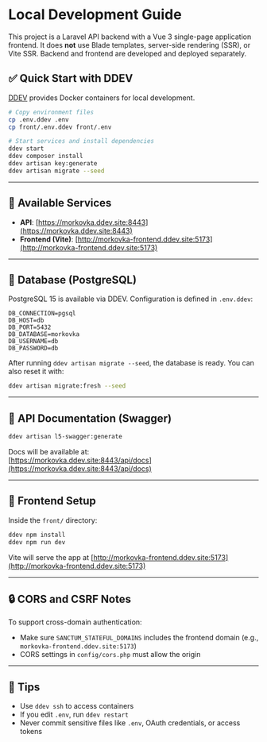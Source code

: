 # Local Development Guide

This project is a Laravel API backend with a Vue 3 single-page application frontend. It does **not** use Blade templates, server-side rendering (SSR), or Vite SSR. Backend and frontend are developed and deployed separately.

## ✅ Quick Start with DDEV

[DDEV](https://ddev.readthedocs.io/) provides Docker containers for local development.

```bash
# Copy environment files
cp .env.ddev .env
cp front/.env.ddev front/.env

# Start services and install dependencies
ddev start
ddev composer install
ddev artisan key:generate
ddev artisan migrate --seed
```

---

## 🔗 Available Services

- **API**: [https://morkovka.ddev.site:8443](https://morkovka.ddev.site:8443)
- **Frontend (Vite)**: [http://morkovka-frontend.ddev.site:5173](http://morkovka-frontend.ddev.site:5173)

---

## 🐘 Database (PostgreSQL)

PostgreSQL 15 is available via DDEV. Configuration is defined in `.env.ddev`:

```env
DB_CONNECTION=pgsql
DB_HOST=db
DB_PORT=5432
DB_DATABASE=morkovka
DB_USERNAME=db
DB_PASSWORD=db
```

After running `ddev artisan migrate --seed`, the database is ready. You can also reset it with:

```bash
ddev artisan migrate:fresh --seed
```


---

## 📘 API Documentation (Swagger)

```bash
ddev artisan l5-swagger:generate
```

Docs will be available at:  
[https://morkovka.ddev.site:8443/api/docs](https://morkovka.ddev.site:8443/api/docs)

---

## 🎨 Frontend Setup

Inside the `front/` directory:

```bash
ddev npm install
ddev npm run dev
```

Vite will serve the app at [http://morkovka-frontend.ddev.site:5173](http://morkovka-frontend.ddev.site:5173)

---

## 🔒 CORS and CSRF Notes

To support cross-domain authentication:

- Make sure `SANCTUM_STATEFUL_DOMAINS` includes the frontend domain (e.g., `morkovka-frontend.ddev.site:5173`)
- CORS settings in `config/cors.php` must allow the origin

---

## 🧠 Tips

- Use `ddev ssh` to access containers
- If you edit `.env`, run `ddev restart`
- Never commit sensitive files like `.env`, OAuth credentials, or access tokens
